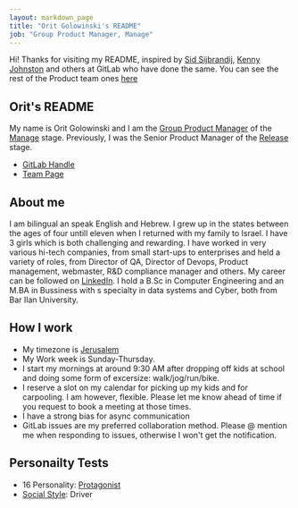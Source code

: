 ```yaml
---
layout: markdown_page
title: "Orit Golowinski's README"
job: "Group Product Manager, Manage"
---
```



Hi! Thanks for visiting my README, inspired by [Sid Sijbrandij](/handbook/ceo/), [Kenny Johnston](/kencjohnston/README) and others at GitLab who have done the same. You can see the rest of the Product team ones [here](/handbook/product/readme/)


## Orit's README

My name is Orit Golowinski and I am the [Group Product Manager](https://handbook.gitlab.com/job-families/product/product-management-leadership/#group-manager-product-gmp) of the [Manage](https://about.gitlab.com/direction/manage/) stage. Previously, I was the Senior Product Manager of the [Release](https://about.gitlab.com/direction/release/) stage.

* [GitLab Handle](https://gitlab.com/ogolowinski)
* [Team Page](/company/team/#ogolowinski)

## About me

I am bilingual an speak English and Hebrew. I grew up in the states between the ages of four untill eleven when I returned with my family to Israel. 
I have 3 girls which is both challenging and rewarding.
I have worked in very various hi-tech companies, from small start-ups to enterprises and held a variety of roles, from Director of QA, Director of Devops, Product management, webmaster, R&D compliance manager and others. My career can be followed on [LinkedIn](https://www.linkedin.com/in/orit-golowinski-7417333/). 
I hold a B.Sc in Computer Engineering and an M.BA in Bussiness with s specialty in data systems and Cyber, both from Bar Ilan University. 

## How I work

* My timezone is [Jerusalem](https://time.is/Jerusalem)
* My Work week is Sunday-Thursday. 
* I start my mornings at around 9:30 AM after dropping off kids at school and doing some form of excersize: walk/jog/run/bike. 
* I reserve a slot on my calendar for picking up my kids and for carpooling. I am however, flexible. Please let me know ahead of time if you request to book a meeting at those times.
* I have a strong bias for async communication
* GitLab issues are my preferred collaboration method. Please @ mention me when responding to issues, otherwise I won't get the notification.

## Personailty Tests 

* 16 Personality: [Protagonist](https://www.16personalities.com/enfj-conclusion)
* [Social Style](https://about.gitlab.com/handbook/leadership/emotional-intelligence/social-styles/#social-styles-overview): Driver


